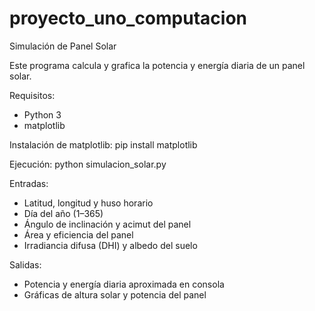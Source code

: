 # proyecto_uno_computacion
Simulación de Panel Solar

Este programa calcula y grafica la potencia y energía diaria de un panel solar.

Requisitos:
- Python 3
- matplotlib

Instalación de matplotlib:
pip install matplotlib

Ejecución:
python simulacion_solar.py

Entradas:
- Latitud, longitud y huso horario
- Día del año (1–365)
- Ángulo de inclinación y acimut del panel
- Área y eficiencia del panel
- Irradiancia difusa (DHI) y albedo del suelo

Salidas:
- Potencia y energía diaria aproximada en consola
- Gráficas de altura solar y potencia del panel


